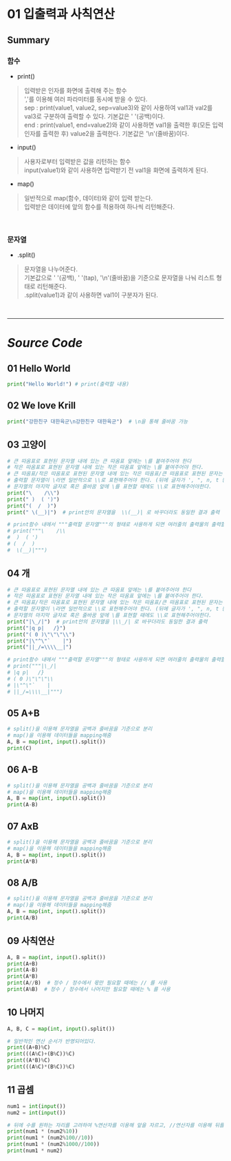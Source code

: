 # 01 입출력과 사칙연산

## Summary

### **함수**

- print()

> 입력받은 인자를 화면에 출력해 주는 함수<br>
 ','를 이용해 여러 파라미터를 동시에 받을 수 있다.<br>
 sep : print(value1, value2, sep=value3)와 같이 사용하여 val1과 val2를 val3로 구분하여 출력할 수 있다. 기본값은 ' '(공백)이다.<br>
 end : print(value1, end=value2)와 같이 사용하면 val1을 출력한 후(모든 입력 인자를 출력한 후) value2을 출력한다. 기본값은 '\n'(줄바꿈)이다.<br>

- input()

> 사용자로부터 입력받은 값을 리턴하는 함수<br>
 input(value1)와 같이 사용하면 입력받기 전 val1을 화면에 출력하게 된다.<br>

- map()

> 일반적으로 map(함수, 데이터)와 같이 입력 받는다.<br>
 입력받은 데이터에 앞의 함수를 적용하여 하나씩 리턴해준다.<br>

<br>

### **문자열**

- .split()

> 문자열을 나누어준다.<br>
 기본값으로 ' '(공백), '    '(tap), '\n'(줄바꿈)을 기준으로 문자열을 나눠 리스트 형태로 리턴해준다.<br>
 .split(value1)과 같이 사용하면 val1이 구분자가 된다.<br>

<br>

---

# *Source Code*

## 01 Hello World

```python
print("Hello World!") # print(출력할 내용)
```

## 02 We love Krill

```python
print("강한친구 대한육군\n강한친구 대한육군")  # \n을 통해 줄바꿈 가능
```

## 03 고양이

```python
# 큰 따옴표로 표현된 문자열 내에 있는 큰 따옴표 앞에는 \를 붙여주어야 한다
# 작은 따옴표로 표현된 문자열 내에 있는 작은 따옴표 앞에는 \를 붙여주어야 한다.
# 큰 따옴표/작은 따옴표로 표현된 문자열 내에 있는 작은 따옴표/큰 따옴표로 표현된 문자는 그냥 출력된다.
# 출력할 문자열이 \라면 일반적으로 \\로 표현해주어야 한다. (뒤에 글자가 ', ", n, t 등의 표현일 수 있기때문에)
# 문자열의 마지막 글자로 혹은 줄바꿈 앞에 \를 표현할 때에도 \\로 표현해주어야한다.
print("\    /\\")
print(" )  ( ')")
print("(  /  )")
print(" \(__)|")  # print안의 문자열을  \\(__)| 로 바꾸더라도 동일한 결과 출력

# print함수 내에서 """출력할 문자열"""의 형태로 사용하게 되면 여러줄의 출력물의 출력할 수 있다.
# print("""\    /\\
#  )  ( ')
# (  /  )
#  \(__)|""")
```

## 04 개

```python
# 큰 따옴표로 표현된 문자열 내에 있는 큰 따옴표 앞에는 \를 붙여주어야 한다
# 작은 따옴표로 표현된 문자열 내에 있는 작은 따옴표 앞에는 \를 붙여주어야 한다.
# 큰 따옴표/작은 따옴표로 표현된 문자열 내에 있는 작은 따옴표/큰 따옴표로 표현된 문자는 그냥 출력된다.
# 출력할 문자열이 \라면 일반적으로 \\로 표현해주어야 한다. (뒤에 글자가 ', ", n, t 등의 표현일 수 있기때문에)
# 문자열의 마지막 글자로 혹은 줄바꿈 앞에 \를 표현할 때에도 \\로 표현해주어야한다.
print("|\_/|")  # print안의 문자열을 |\\_/| 로 바꾸더라도 동일한 결과 출력
print("|q p|   /}")
print("( 0 )\"\"\"\\")
print("|\"^\"`    |")
print("||_/=\\\\__|")

# print함수 내에서 """출력할 문자열"""의 형태로 사용하게 되면 여러줄의 출력물의 출력할 수 있다.
# print("""|\_/|
# |q p|   /}
# ( 0 )\"\"\"\\
# |\"^\"`    |
# ||_/=\\\\__|""")
```

## 05 A+B

```python
# split()을 이용해 문자열을 공백과 줄바꿈을 기준으로 분리
# map()을 이용해 데이터들을 mapping해줌
A, B = map(int, input().split())
print(C)
```

## 06 A-B

```python
# split()을 이용해 문자열을 공백과 줄바꿈을 기준으로 분리
# map()을 이용해 데이터들을 mapping해줌
A, B = map(int, input().split())
print(A-B)
```

## 07 AxB

```python
# split()을 이용해 문자열을 공백과 줄바꿈을 기준으로 분리
# map()을 이용해 데이터들을 mapping해줌
A, B = map(int, input().split())
print(A*B)
```

## 08 A/B

```python
# split()을 이용해 문자열을 공백과 줄바꿈을 기준으로 분리
# map()을 이용해 데이터들을 mapping해줌
A, B = map(int, input().split())
print(A/B)
```

## 09 사칙연산

```python
A, B = map(int, input().split())
print(A+B)
print(A-B)
print(A*B)
print(A//B)  # 정수 / 정수에서 몫만 필요할 때에는 // 를 사용
print(A%B)  # 정수 / 정수에서 나머지만 필요할 때에는 % 를 사용
```

## 10 나머지

```python
A, B, C = map(int, input().split())

# 일반적인 연산 순서가 반영되어있다.
print((A+B)%C)
print(((A%C)+(B%C))%C)
print((A*B)%C)
print(((A%C)*(B%C))%C)
```

## 11 곱셈

```python
num1 = int(input())
num2 = int(input())

# 뒤에 수를 원하는 자리를 고려하여 %연산자를 이용해 앞을 자르고, //연산자를 이용해 뒤를 잘라주었다.
print(num1 * (num2%10))
print(num1 * (num2%100//10))
print(num1 * (num2%1000//100))
print(num1 * num2)
```

